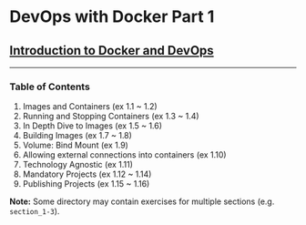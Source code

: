 # DevOps with Docker Part 1

## [Introduction to Docker and DevOps](https://devopswithdocker.com/part1/)

---

### Table of Contents

1. Images and Containers (ex 1.1 ~ 1.2)
2. Running and Stopping Containers (ex 1.3 ~ 1.4)
3. In Depth Dive to Images (ex 1.5 ~ 1.6)
4. Building Images (ex 1.7 ~ 1.8)
5. Volume: Bind Mount (ex 1.9)
6. Allowing external connections into containers (ex 1.10)
7. Technology Agnostic (ex 1.11)
8. Mandatory Projects (ex 1.12 ~ 1.14)
9. Publishing Projects (ex 1.15 ~ 1.16)

**Note:** Some directory may contain exercises for multiple sections (e.g. `section_1-3`).
